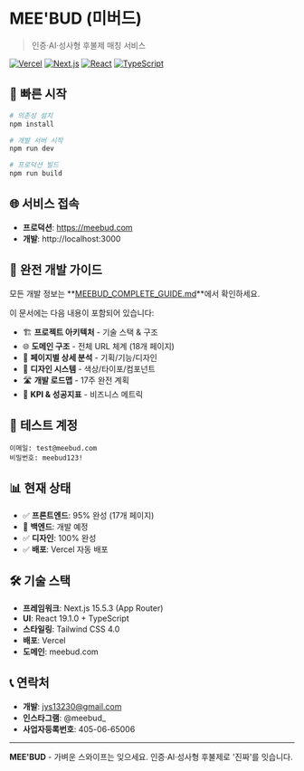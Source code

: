 # MEE'BUD (미버드)

> 인증·AI·성사형 후불제 매칭 서비스

[![Vercel](https://img.shields.io/badge/Deployed%20on-Vercel-black)](https://meebud.com)
[![Next.js](https://img.shields.io/badge/Next.js-15.5.3-black)](https://nextjs.org/)
[![React](https://img.shields.io/badge/React-19.1.0-61DAFB)](https://reactjs.org/)
[![TypeScript](https://img.shields.io/badge/TypeScript-5.0+-3178C6)](https://www.typescriptlang.org/)

## 🚀 빠른 시작

```bash
# 의존성 설치
npm install

# 개발 서버 시작
npm run dev

# 프로덕션 빌드
npm run build
```

## 🌐 서비스 접속

- **프로덕션**: https://meebud.com
- **개발**: http://localhost:3000

## 📖 완전 개발 가이드

모든 개발 정보는 **[MEEBUD_COMPLETE_GUIDE.md](./MEEBUD_COMPLETE_GUIDE.md)**에서 확인하세요.

이 문서에는 다음 내용이 포함되어 있습니다:

- 🏗️ **프로젝트 아키텍처** - 기술 스택 & 구조
- 🌐 **도메인 구조** - 전체 URL 체계 (18개 페이지)
- 📄 **페이지별 상세 분석** - 기획/기능/디자인
- 🎨 **디자인 시스템** - 색상/타이포/컴포넌트
- 🛣️ **개발 로드맵** - 17주 완전 계획
- 🎯 **KPI & 성공지표** - 비즈니스 메트릭

## 🔑 테스트 계정

```
이메일: test@meebud.com
비밀번호: meebud123!
```

## 📊 현재 상태

- ✅ **프론트엔드**: 95% 완성 (17개 페이지)
- 🚧 **백엔드**: 개발 예정
- ✅ **디자인**: 100% 완성
- ✅ **배포**: Vercel 자동 배포

## 🛠️ 기술 스택

- **프레임워크**: Next.js 15.5.3 (App Router)
- **UI**: React 19.1.0 + TypeScript
- **스타일링**: Tailwind CSS 4.0
- **배포**: Vercel
- **도메인**: meebud.com

## 📞 연락처

- **개발**: jys13230@gmail.com
- **인스타그램**: @meebud_
- **사업자등록번호**: 405-06-65006

---

**MEE'BUD** - 가벼운 스와이프는 잊으세요. 인증·AI·성사형 후불제로 '진짜'를 잇습니다.